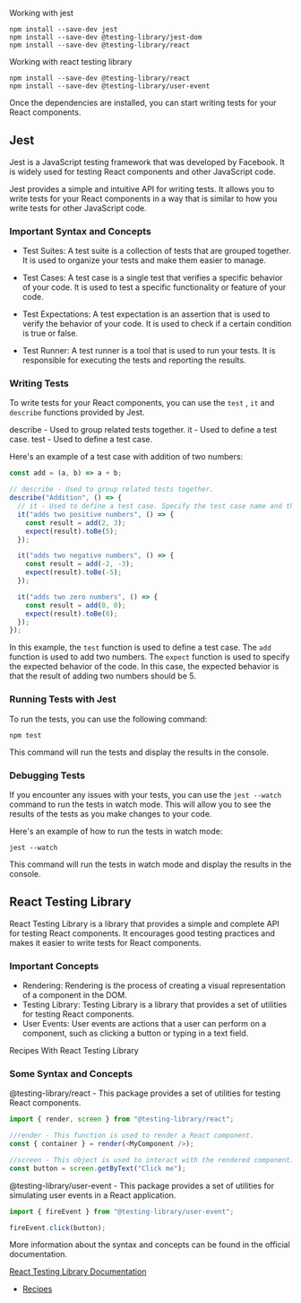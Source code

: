 Working with jest

    npm install --save-dev jest
    npm install --save-dev @testing-library/jest-dom
    npm install --save-dev @testing-library/react

Working with react testing library

    npm install --save-dev @testing-library/react
    npm install --save-dev @testing-library/user-event

Once the dependencies are installed, you can start writing tests for your React components.

## Jest

Jest is a JavaScript testing framework that was developed by Facebook. It is widely used for testing React components and other JavaScript code.

Jest provides a simple and intuitive API for writing tests. It allows you to write tests for your React components in a way that is similar to how you write tests for other JavaScript code.

### Important Syntax and Concepts

- Test Suites: A test suite is a collection of tests that are grouped together. It is used to organize your tests and make them easier to manage.

- Test Cases: A test case is a single test that verifies a specific behavior of your code. It is used to test a specific functionality or feature of your code.

- Test Expectations: A test expectation is an assertion that is used to verify the behavior of your code. It is used to check if a certain condition is true or false.

- Test Runner: A test runner is a tool that is used to run your tests. It is responsible for executing the tests and reporting the results.

### Writing Tests

To write tests for your React components, you can use the `test` , `it` and `describe` functions provided by Jest.

describe - Used to group related tests together.
it - Used to define a test case.
test - Used to define a test case.

Here's an example of a test case with addition of two numbers:

```javascript
const add = (a, b) => a + b;

// describe - Used to group related tests together.
describe("Addition", () => {
  // it - Used to define a test case. Specify the test case name and the expected behavior of the code.
  it("adds two positive numbers", () => {
    const result = add(2, 3);
    expect(result).toBe(5);
  });

  it("adds two negative numbers", () => {
    const result = add(-2, -3);
    expect(result).toBe(-5);
  });

  it("adds two zero numbers", () => {
    const result = add(0, 0);
    expect(result).toBe(0);
  });
});
```

In this example, the `test` function is used to define a test case. The `add` function is used to add two numbers. The `expect` function is used to specify the expected behavior of the code. In this case, the expected behavior is that the result of adding two numbers should be 5.

### Running Tests with Jest

To run the tests, you can use the following command:

```
npm test
```

This command will run the tests and display the results in the console.

### Debugging Tests

If you encounter any issues with your tests, you can use the `jest --watch` command to run the tests in watch mode. This will allow you to see the results of the tests as you make changes to your code.

Here's an example of how to run the tests in watch mode:

```
jest --watch
```

This command will run the tests in watch mode and display the results in the console.

## React Testing Library

React Testing Library is a library that provides a simple and complete API for testing React components. It encourages good testing practices and makes it easier to write tests for React components.

### Important Concepts

- Rendering: Rendering is the process of creating a visual representation of a component in the DOM.
- Testing Library: Testing Library is a library that provides a set of utilities for testing React components.
- User Events: User events are actions that a user can perform on a component, such as clicking a button or typing in a text field.

Recipes With React Testing Library

### Some Syntax and Concepts

@testing-library/react - This package provides a set of utilities for testing React components.

```javascript
import { render, screen } from "@testing-library/react";

//render - This function is used to render a React component.
const { container } = render(<MyComponent />);

//screen - This object is used to interact with the rendered component.
const button = screen.getByText("Click me");
```

@testing-library/user-event - This package provides a set of utilities for simulating user events in a React application.

```javascript
import { fireEvent } from "@testing-library/user-event";

fireEvent.click(button);
```

More information about the syntax and concepts can be found in the official documentation.

[React Testing Library Documentation](https://testing-library.com/docs/react-testing-library/intro)

- [Recipes](react/recipes.md)
